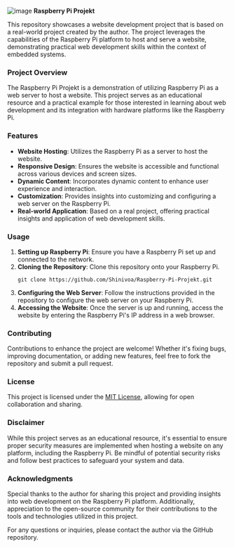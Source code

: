 ![image](https://github.com/Shinivoa/Raspberry-Pi-Projekt/assets/135438945/3487c9de-0e8b-40ea-9aaf-6e13575803e9)
**Raspberry Pi Projekt**

This repository showcases a website development project that is based on a real-world project created by the author. The project leverages the capabilities of the Raspberry Pi platform to host and serve a website, demonstrating practical web development skills within the context of embedded systems.

### Project Overview

The Raspberry Pi Projekt is a demonstration of utilizing Raspberry Pi as a web server to host a website. This project serves as an educational resource and a practical example for those interested in learning about web development and its integration with hardware platforms like the Raspberry Pi.

### Features

- **Website Hosting**: Utilizes the Raspberry Pi as a server to host the website.
- **Responsive Design**: Ensures the website is accessible and functional across various devices and screen sizes.
- **Dynamic Content**: Incorporates dynamic content to enhance user experience and interaction.
- **Customization**: Provides insights into customizing and configuring a web server on the Raspberry Pi.
- **Real-world Application**: Based on a real project, offering practical insights and application of web development skills.

### Usage

1. **Setting up Raspberry Pi**: Ensure you have a Raspberry Pi set up and connected to the network.
2. **Cloning the Repository**: Clone this repository onto your Raspberry Pi.
   ```
   git clone https://github.com/Shinivoa/Raspberry-Pi-Projekt.git
   ```
3. **Configuring the Web Server**: Follow the instructions provided in the repository to configure the web server on your Raspberry Pi.
4. **Accessing the Website**: Once the server is up and running, access the website by entering the Raspberry Pi's IP address in a web browser.

### Contributing

Contributions to enhance the project are welcome! Whether it's fixing bugs, improving documentation, or adding new features, feel free to fork the repository and submit a pull request.

### License

This project is licensed under the [MIT License](LICENSE), allowing for open collaboration and sharing.

### Disclaimer

While this project serves as an educational resource, it's essential to ensure proper security measures are implemented when hosting a website on any platform, including the Raspberry Pi. Be mindful of potential security risks and follow best practices to safeguard your system and data.

### Acknowledgments

Special thanks to the author for sharing this project and providing insights into web development on the Raspberry Pi platform. Additionally, appreciation to the open-source community for their contributions to the tools and technologies utilized in this project.

For any questions or inquiries, please contact the author via the GitHub repository.
